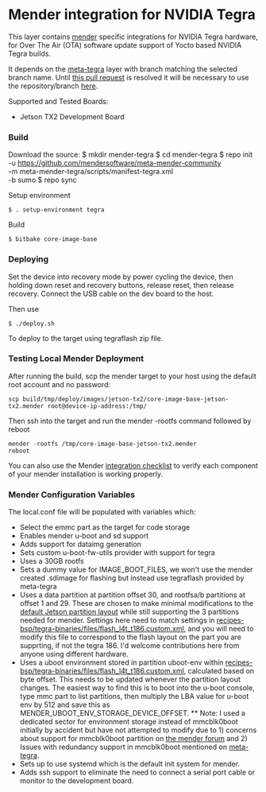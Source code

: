 # Mender integration for NVIDIA Tegra

This layer contains [mender](https://mender.io/) specific integrations for NVIDIA Tegra hardware, for Over The Air (OTA) software update support of Yocto based NVIDIA Tegra builds.

It depends on the [meta-tegra](https://github.com/madisongh/meta-tegra) layer with branch matching the selected branch name.  Until [this pull request](https://github.com/madisongh/meta-tegra/pull/114) is resolved it will be necessary to use the repository/branch [here](https://github.com/Trellis-Logic/meta-tegra/tree/add-data-partition-support).

Supported and Tested Boards:
* Jetson TX2 Development Board

### Build
Download the source:
    $ mkdir mender-tegra
    $ cd mender-tegra
    $ repo init \
            -u https://github.com/mendersoftware/meta-mender-community \
            -m meta-mender-tegra/scripts/manifest-tegra.xml \
            -b sumo
    $ repo sync

Setup environment

    $ . setup-environment tegra

Build

    $ bitbake core-image-base

### Deploying

Set the device into recovery mode by power cycling the device, then holding down reset and recovery buttons, release reset, then release recovery.  Connect the USB cable on the dev board to the host.

Then use

    $ ./deploy.sh

To deploy to the target using tegraflash zip file.

### Testing Local Mender Deployment
After running the build, scp the mender target to your host using the default root account and no password:
```
scp build/tmp/deploy/images/jetson-tx2/core-image-base-jetson-tx2.mender root@device-ip-address:/tmp/
```
Then ssh into the target and run the mender -rootfs command followed by reboot
```
mender -rootfs /tmp/core-image-base-jetson-tx2.mender
reboot
```
You can also use the Mender [integration checklist](https://docs.mender.io/1.6/devices/integrating-with-u-boot/integration-checklist) to verify each component of your mender installation is working properly.

### Mender Configuration Variables

The local.conf file will be populated with variables which:
* Select the emmc part as the target for code storage
* Enables mender u-boot and sd support
* Adds support for dataimg generation
* Sets custom u-boot-fw-utils provider with support for tegra
* Uses a 30GB rootfs
* Sets a dummy value for IMAGE_BOOT_FILES, we won't use the mender created .sdimage for flashing but instead use tegraflash provided by meta-tegra
* Uses a data partition at partition offset 30, and rootfsa/b partitions at offset 1 and 29.  These are chosen to make minimal modifications to the [default Jetson partition layout](https://docs.nvidia.com/jetson/l4t/index.html#page/Tegra%2520Linux%2520Driver%2520Package%2520Development%2520Guide%2Fpart_config_jetson_xavier.html%23wwpID0EGHA) while still supporting the 3 partitions needed for mender.  Settings here need to match settings in [recipes-bsp/tegra-binaries/files/flash_l4t_t186.custom.xml](recipes-bsp/tegra-binaries/files/flash_l4t_t186.custom.xml), and you will need to modify this file to correspond to the flash layout on the part you are supprting, if not the tegra 186.  I'd welcome contributions here from anyone using different hardware.
* Uses a uboot environment stored in partition uboot-env within [recipes-bsp/tegra-binaries/files/flash_l4t_t186.custom.xml](recipes-bsp/tegra-binaries/files/flash_l4t_t186.custom.xml), calculated based on byte offset.  This needs to be updated whenever the partition layout changes.  The easiest way to find this is to boot into the u-boot console, type mmc part to list partitions, then multiply the LBA value for u-boot env by 512 and save this as MENDER_UBOOT_ENV_STORAGE_DEVICE_OFFSET.
** Note: I used a dedicated sector for environment storage instead of mmcblk0boot initially by accident but have not attempted to modify due to 1) concerns about support for mmcblk0boot partition on [the mender forum](https://groups.google.com/a/lists.mender.io/d/msg/mender/ISaA1ll9Fbo/SDmSOTsQBAAJ) and 2) Issues with redundancy support in mmcblk0boot mentioned on [meta-tegra](https://github.com/madisongh/meta-tegra/pull/114).
* Sets up to use systemd which is the default init system for mender.
* Adds ssh support to eliminate the need to connect a serial port cable or monitor to the development board.
